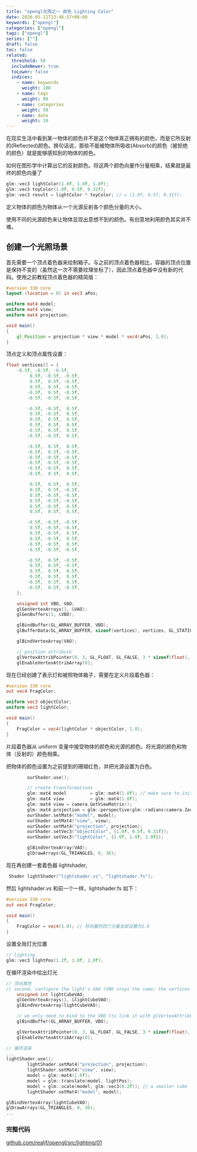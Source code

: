 ```yaml
---
title: "opengl光照之一 颜色 Lighting Color"
date: 2020-05-11T13:46:57+08:00
keywords: ["opengl"]
categories: ["opengl"]
tags: ["opengl"]
series: [""]
draft: false
toc: false
related:
  threshold: 50
  includeNewer: true
  toLower: false
  indices:
    - name: keywords
      weight: 100
    - name: tags
      weight: 90
    - name: categories
      weight: 50
    - name: date
      weight: 10
---
```


在现实生活中看到某一物体的颜色并不是这个物体真正拥有的颜色，而是它所反射的(Reflected)颜色。换句话说，那些不能被物体所吸收(Absorb)的颜色（被拒绝的颜色）就是能够感知到的物体的颜色。

如何在图形学中计算出它的反射颜色。将这两个颜色向量作分量相乘，结果就是最终的颜色向量了

```cpp
glm::vec3 lightColor(1.0f, 1.0f, 1.0f);
glm::vec3 toyColor(1.0f, 0.5f, 0.31f);
glm::vec3 result = lightColor * toyColor; // = (1.0f, 0.5f, 0.31f);
```

定义物体的颜色为物体从一个光源反射各个颜色分量的大小。

使用不同的光源颜色来让物体显现出意想不到的颜色。有创意地利用颜色其实并不难。

## 创建一个光照场景

首先需要一个顶点着色器来绘制箱子。与之前的顶点着色器相比，容器的顶点位置是保持不变的（虽然这一次不需要纹理坐标了），因此顶点着色器中没有新的代码。使用之前教程顶点着色器的精简版：

```glsl
#version 330 core
layout (location = 0) in vec3 aPos;

uniform mat4 model;
uniform mat4 view;
uniform mat4 projection;

void main()
{
    gl_Position = projection * view * model * vec4(aPos, 1.0);
}
```

顶点定义和顶点属性设置：

```cpp
float vertices[] = {
    -0.5f, -0.5f, -0.5f,
         0.5f, -0.5f, -0.5f,
         0.5f,  0.5f, -0.5f,
         0.5f,  0.5f, -0.5f,
        -0.5f,  0.5f, -0.5f,
        -0.5f, -0.5f, -0.5f,

        -0.5f, -0.5f,  0.5f,
         0.5f, -0.5f,  0.5f,
         0.5f,  0.5f,  0.5f,
         0.5f,  0.5f,  0.5f,
        -0.5f,  0.5f,  0.5f,
        -0.5f, -0.5f,  0.5f,

        -0.5f,  0.5f,  0.5f,
        -0.5f,  0.5f, -0.5f,
        -0.5f, -0.5f, -0.5f,
        -0.5f, -0.5f, -0.5f,
        -0.5f, -0.5f,  0.5f,
        -0.5f,  0.5f,  0.5f,

         0.5f,  0.5f,  0.5f,
         0.5f,  0.5f, -0.5f,
         0.5f, -0.5f, -0.5f,
         0.5f, -0.5f, -0.5f,
         0.5f, -0.5f,  0.5f,
         0.5f,  0.5f,  0.5f,

        -0.5f, -0.5f, -0.5f,
         0.5f, -0.5f, -0.5f,
         0.5f, -0.5f,  0.5f,
         0.5f, -0.5f,  0.5f,
        -0.5f, -0.5f,  0.5f,
        -0.5f, -0.5f, -0.5f,

        -0.5f,  0.5f, -0.5f,
         0.5f,  0.5f, -0.5f,
         0.5f,  0.5f,  0.5f,
         0.5f,  0.5f,  0.5f,
        -0.5f,  0.5f,  0.5f,
        -0.5f,  0.5f, -0.5f,
    };

    unsigned int VBO, VAO;
    glGenVertexArrays(1, &VAO);
    glGenBuffers(1, &VBO);

    glBindBuffer(GL_ARRAY_BUFFER, VBO);
    glBufferData(GL_ARRAY_BUFFER, sizeof(vertices), vertices, GL_STATIC_DRAW);

    glBindVertexArray(VAO);

    // position attribute
    glVertexAttribPointer(0, 3, GL_FLOAT, GL_FALSE, 3 * sizeof(float), (void*)0);
    glEnableVertexAttribArray(0);
```

现在已经创建了表示灯和被照物体箱子，需要在定义片段着色器：

```glsl
#version 330 core
out vec4 FragColor;

uniform vec3 objectColor;
uniform vec3 lightColor;

void main()
{
    FragColor = vec4(lightColor * objectColor, 1.0);
}
```

片段着色器从 uniform 变量中接受物体的颜色和光源的颜色。将光源的颜色和物体（反射的）颜色相乘。

把物体的颜色设置为之前提到的珊瑚红色，并把光源设置为白色。

```cpp
        ourShader.use();

        // create transformations
        glm::mat4 model         = glm::mat4(1.0f); // make sure to initialize matrix to identity matrix first
        glm::mat4 view          = glm::mat4(1.0f);
        glm::mat4 view = camera.GetViewMatrix();
        glm::mat4 projection = glm::perspective(glm::radians(camera.Zoom), (float)SCR_WIDTH / (float)SCR_HEIGHT, 0.1f, 100.0f);
        ourShader.setMat4("model", model);
        ourShader.setMat4("view", view);
        ourShader.setMat4("projection", projection);
        ourShader.setVec3("objectColor", {1.0f, 0.5f, 0.31f});
        ourShader.setVec3("lightColor", {1.0f, 1.0f, 1.0f});

        glBindVertexArray(VAO);
        glDrawArrays(GL_TRIANGLES, 0, 36);
```

现在再创建一套着色器 lightshader,

```cpp
 Shader lightShader("lightshader.vs", "lightshader.fs");
```

然后 lightshader.vs 和前一个一样，lightshader.fs 如下：

```glsl
#version 330 core
out vec4 FragColor;

void main()
{
    FragColor = vec4(1.0); // 将向量的四个分量全部设置为1.0
}
```

设置全局灯光位置
```cpp
// lighting
glm::vec3 lightPos(1.2f, 1.0f, 2.0f);
```

在循环渲染中绘出灯光
```cpp
// 顶点属性
// second, configure the light's VAO (VBO stays the same; the vertices are the same for the light object which is also a 3D cube)
    unsigned int lightCubeVAO;
    glGenVertexArrays(1, &lightCubeVAO);
    glBindVertexArray(lightCubeVAO);

    // we only need to bind to the VBO (to link it with glVertexAttribPointer), no need to fill it; the VBO's data already contains all we need (it's already bound, but we do it again for educational purposes)
    glBindBuffer(GL_ARRAY_BUFFER, VBO);

    glVertexAttribPointer(0, 3, GL_FLOAT, GL_FALSE, 3 * sizeof(float), (void*)0);
    glEnableVertexAttribArray(0);

// 循环渲染
...
lightShader.use();
        lightShader.setMat4("projection", projection);
        lightShader.setMat4("view", view);
        model = glm::mat4(1.0f);
        model = glm::translate(model, lightPos);
        model = glm::scale(model, glm::vec3(0.2f)); // a smaller cube
        lightShader.setMat4("model", model);

glBindVertexArray(lightCubeVAO);
glDrawArrays(GL_TRIANGLES, 0, 36);
...
```
### 完整代码
[github.com/realjf/opengl/src/lighting/01](https://github.com/realjf/opengl/tree/master/src/lighting/01)




